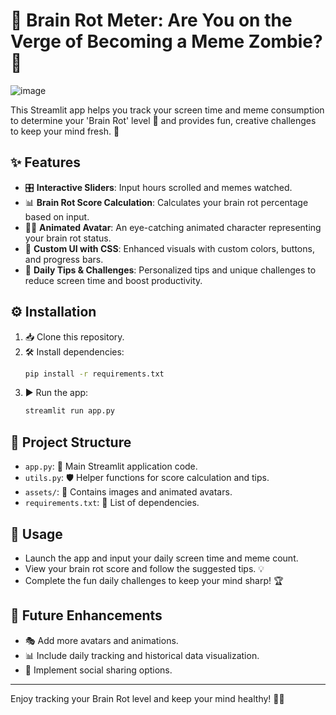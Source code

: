 # 🧠 Brain Rot Meter: Are You on the Verge of Becoming a Meme Zombie? 🤯

![image](https://github.com/user-attachments/assets/186632b5-4d2c-487b-b9c5-77d94a674331)

This Streamlit app helps you track your screen time and meme consumption to determine your 'Brain Rot' level 🧟 and provides fun, creative challenges to keep your mind fresh. 🌟

## ✨ Features
- 🎛️ **Interactive Sliders**: Input hours scrolled and memes watched.
- 📊 **Brain Rot Score Calculation**: Calculates your brain rot percentage based on input.
- 🧑‍🎨 **Animated Avatar**: An eye-catching animated character representing your brain rot status.
- 🎨 **Custom UI with CSS**: Enhanced visuals with custom colors, buttons, and progress bars.
- 📝 **Daily Tips & Challenges**: Personalized tips and unique challenges to reduce screen time and boost productivity.

## ⚙️ Installation
1. 📥 Clone this repository.
2. 🛠️ Install dependencies:
   ```sh
   pip install -r requirements.txt
   ```
3. ▶️ Run the app:
   ```sh
   streamlit run app.py
   ```

## 📁 Project Structure
- `app.py`: 🧩 Main Streamlit application code.
- `utils.py`: 🛡️ Helper functions for score calculation and tips.
- `assets/`: 📂 Contains images and animated avatars.
- `requirements.txt`: 📜 List of dependencies.

## 🚀 Usage
- Launch the app and input your daily screen time and meme count.
- View your brain rot score and follow the suggested tips. 💡
- Complete the fun daily challenges to keep your mind sharp! 🏆

## 🔮 Future Enhancements
- 🎭 Add more avatars and animations.
- 📊 Include daily tracking and historical data visualization.
- 📱 Implement social sharing options.


---
Enjoy tracking your Brain Rot level and keep your mind healthy! 🚀🧠

